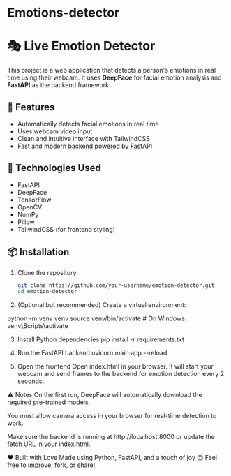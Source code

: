 # Emotions-detector
# 🎭 Live Emotion Detector

This project is a web application that detects a person's emotions in real time using their webcam. It uses **DeepFace** for facial emotion analysis and **FastAPI** as the backend framework.

## 🚀 Features

- Automatically detects facial emotions in real time
- Uses webcam video input
- Clean and intuitive interface with TailwindCSS
- Fast and modern backend powered by FastAPI

## 🧰 Technologies Used

- FastAPI
- DeepFace
- TensorFlow
- OpenCV
- NumPy
- Pillow
- TailwindCSS (for frontend styling)

## 📦 Installation

1. Clone the repository:
   ```bash
   git clone https://github.com/your-username/emotion-detector.git
   cd emotion-detector

   
2. (Optional but recommended) Create a virtual environment:

python -m venv venv
source venv/bin/activate      # On Windows: venv\Scripts\activate


3. Install Python dependencies
pip install -r requirements.txt


4. Run the FastAPI backend
uvicorn main:app --reload

5. Open the frontend Open index.html in your browser. It will start your webcam and send frames to the backend for emotion detection every 2 seconds.


⚠️ Notes
On the first run, DeepFace will automatically download the required pre-trained models.

You must allow camera access in your browser for real-time detection to work.

Make sure the backend is running at http://localhost:8000 or update the fetch URL in your index.html.



 ❤️ Built with Love
Made using Python, FastAPI, and a touch of joy 😊
Feel free to improve, fork, or share!

